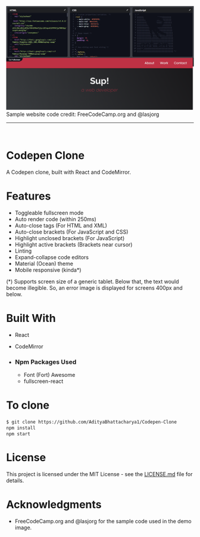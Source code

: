 <img src="./src/demo-image.png" alt="demo image" />
Sample website code credit: FreeCodeCamp.org and @lasjorg
<hr /> <br />

# Codepen Clone

A Codepen clone, built with React and CodeMirror.

# Features

-   Toggleable fullscreen mode
-   Auto render code (within 250ms)
-   Auto-close tags (For HTML and XML)
-   Auto-close brackets (For JavaScript and CSS)
-   Highlight unclosed brackets (For JavaScript)
-   Highlight active brackets (Brackets near cursor)
-   Linting
-   Expand-collapse code editors
-   Material (Ocean) theme
-   Mobile responsive (kinda\*)

(\*) Supports screen size of a generic tablet. Below that, the text would become illegible. So, an error image is displayed for screens 400px and below.

# Built With
- React
- CodeMirror

- ### Npm Packages Used
  - Font (Fort) Awesome
  - fullscreen-react

# To clone

```
$ git clone https://github.com/AdityaBhattacharya1/Codepen-Clone
npm install
npm start
```
# License
This project is licensed under the MIT License - see the [LICENSE.md](https://github.com/AdityaBhattacharya1/Codepen-Clone/blob/main/LICENSE) file for details.

# Acknowledgments
- FreeCodeCamp.org and @lasjorg for the sample code used in the demo image.
